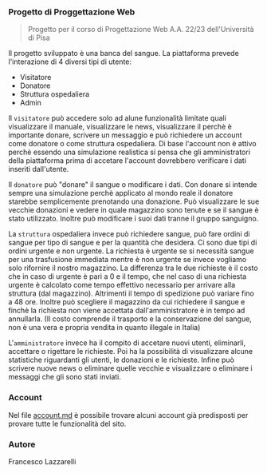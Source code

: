 ### Progetto di Proggettazione Web
> Progetto per il corso di Progettazione Web A.A. 22/23 dell'Università di Pisa

Il progetto sviluppato è una banca del sangue. La piattaforma prevede l'interazione di 4 diversi tipi di utente:

* Visitatore
* Donatore
* Struttura ospedaliera
* Admin

Il `visitatore` può accedere solo ad alune funzionalità limitate quali visualizzare il manuale, visualizzare le news, visualizzare il perchè è importante donare, scrivere un messaggio e può richiedere un account come donatore o come struttura ospedaliera. Di base l'account non è attivo perchè essendo una simulazione realistica si pensa che gli amministratori della piattaforma prima di accetare l'account dovrebbero verificare i dati inseriti dall'utente.

Il `donatore` può "donare" il sangue o modificare i dati. Con donare si intende sempre una simulazione perchè applicato al mondo reale il donatore starebbe semplicemente prenotando una donazione.
Può visualizzare le sue vecchie donazioni e vedere in quale magazzino sono tenute e se il sangue è stato utilizzato.
Inoltre può modificare i suoi dati tranne il gruppo sanguigno.

La `struttura` ospedaliera invece può richiedere sangue, può fare ordini di sangue per tipo di sangue e per la quantità che desidera. Ci sono due tipi di ordini urgente e non urgente. La richiesta è urgente se si necessità sangue per una trasfusione immediata mentre è non urgente se invece vogliamo solo rifornire il nostro magazzino. La differenza tra le due richieste è il costo che in caso di urgente è pari a 0 e il tempo, che nel caso di una richiesta urgente è calcolato come tempo effettivo necessario per arrivare alla struttura (dal magazzino). Altrimenti il tempo di spedizione può variare fino a 48 ore. Inoltre può scegliere il magazzino da cui richiedere il sangue e finchè la richiesta non viene accettata dall'amministratore è in tempo ad annullarla.
(Il costo comprende il trasporto e la conservazione del sangue, non è una vera e propria vendita in quanto illegale in Italia)

L'`amministratore` invece ha il compito di accetare nuovi utenti, eliminarli, accettare o rigettare le richieste. Poi ha la possibilità di visualizzare alcune statistiche riguardanti gli utenti, le donazioni e le richieste. Infine può scrivere nuove news o eliminare quelle vecchie e visualizzare o eliminare i messaggi che gli sono stati inviati.

### Account

Nel file [account.md](./account.md) è possibile trovare alcuni account già predisposti per provare tutte le funzionalità del sito.

### Autore

Francesco Lazzarelli
